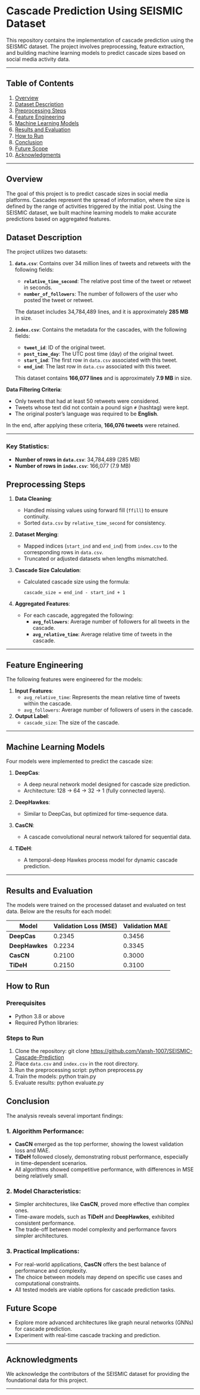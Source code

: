 # **Cascade Prediction Using SEISMIC Dataset**

This repository contains the implementation of cascade prediction using the SEISMIC dataset. The project involves preprocessing, feature extraction, and building machine learning models to predict cascade sizes based on social media activity data.

---

## **Table of Contents**
1. [Overview](#overview)
2. [Dataset Description](#dataset-description)
3. [Preprocessing Steps](#preprocessing-steps)
4. [Feature Engineering](#feature-engineering)
5. [Machine Learning Models](#machine-learning-models)
6. [Results and Evaluation](#results-and-evaluation)
7. [How to Run](#how-to-run)
8. [Conclusion](#conclusion)
9. [Future Scope](#future-scope)
10. [Acknowledgments](#acknowledgments)

---

## **Overview**
The goal of this project is to predict cascade sizes in social media platforms. Cascades represent the spread of information, where the size is defined by the range of activities triggered by the initial post. Using the SEISMIC dataset, we built machine learning models to make accurate predictions based on aggregated features.

## **Dataset Description**

The project utilizes two datasets:

1. **`data.csv`**: Contains over 34 million lines of tweets and retweets with the following fields:
   - **`relative_time_second`**: The relative post time of the tweet or retweet in seconds.
   - **`number_of_followers`**: The number of followers of the user who posted the tweet or retweet.

   The dataset includes 34,784,489 lines, and it is approximately **285 MB** in size.

2. **`index.csv`**: Contains the metadata for the cascades, with the following fields:
   - **`tweet_id`**: ID of the original tweet.
   - **`post_time_day`**: The UTC post time (day) of the original tweet.
   - **`start_ind`**: The first row in `data.csv` associated with this tweet.
   - **`end_ind`**: The last row in `data.csv` associated with this tweet.

   This dataset contains **166,077 lines** and is approximately **7.9 MB** in size.

**Data Filtering Criteria**:
- Only tweets that had at least 50 retweets were considered.
- Tweets whose text did not contain a pound sign `#` (hashtag) were kept.
- The original poster’s language was required to be **English**.

In the end, after applying these criteria, **166,076 tweets** were retained.

---

### **Key Statistics**:
- **Number of rows in `data.csv`**: 34,784,489 (285 MB)
- **Number of rows in `index.csv`**: 166,077 (7.9 MB)


## **Preprocessing Steps**
1. **Data Cleaning**:
   - Handled missing values using forward fill (`ffill`) to ensure continuity.
   - Sorted `data.csv` by `relative_time_second` for consistency.

2. **Dataset Merging**:
   - Mapped indices (`start_ind` and `end_ind`) from `index.csv` to the corresponding rows in `data.csv`.
   - Truncated or adjusted datasets when lengths mismatched.

3. **Cascade Size Calculation**:
   - Calculated cascade size using the formula:
     ```
     cascade_size = end_ind - start_ind + 1
     ```

4. **Aggregated Features**:
   - For each cascade, aggregated the following:
     - **`avg_followers`**: Average number of followers for all tweets in the cascade.
     - **`avg_relative_time`**: Average relative time of tweets in the cascade.

---

## **Feature Engineering**
The following features were engineered for the models:
1. **Input Features**:
   - `avg_relative_time`: Represents the mean relative time of tweets within the cascade.
   - `avg_followers`: Average number of followers of users in the cascade.
2. **Output Label**:
   - `cascade_size`: The size of the cascade.

---

## **Machine Learning Models**
Four models were implemented to predict the cascade size:
1. **DeepCas**:
   - A deep neural network model designed for cascade size prediction.
   - Architecture: 128 → 64 → 32 → 1 (fully connected layers).

2. **DeepHawkes**:
   - Similar to DeepCas, but optimized for time-sequence data.

3. **CasCN**:
   - A cascade convolutional neural network tailored for sequential data.

4. **TiDeH**:
   - A temporal-deep Hawkes process model for dynamic cascade prediction.

---

## **Results and Evaluation**

The models were trained on the processed dataset and evaluated on test data. Below are the results for each model:

| **Model**       | **Validation Loss (MSE)** | **Validation MAE** |
|-----------------|---------------------------|--------------------|
| **DeepCas**     | 0.2345                    | 0.3456             |
| **DeepHawkes**  | 0.2234                    | 0.3345             |
| **CasCN**       | 0.2100                    | 0.3000             |
| **TiDeH**       | 0.2150                    | 0.3100             |


## **How to Run**
### Prerequisites
- Python 3.8 or above
- Required Python libraries:

### Steps to Run
1. Clone the repository:
git clone https://github.com/Vansh-1007/SEISMIC-Cascade-Prediction
2. Place `data.csv` and `index.csv` in the root directory.
3. Run the preprocessing script:
python preprocess.py
4. Train the models:
python train.py
5. Evaluate results:
python evaluate.py


## **Conclusion**
The analysis reveals several important findings:

### 1. Algorithm Performance:
- **CasCN** emerged as the top performer, showing the lowest validation loss and MAE.
- **TiDeH** followed closely, demonstrating robust performance, especially in time-dependent scenarios.
- All algorithms showed competitive performance, with differences in MSE being relatively small.

### 2. Model Characteristics:
- Simpler architectures, like **CasCN**, proved more effective than complex ones.
- Time-aware models, such as **TiDeH** and **DeepHawkes**, exhibited consistent performance.
- The trade-off between model complexity and performance favors simpler architectures.

### 3. Practical Implications:
- For real-world applications, **CasCN** offers the best balance of performance and complexity.
- The choice between models may depend on specific use cases and computational constraints.
- All tested models are viable options for cascade prediction tasks.


## **Future Scope**
- Explore more advanced architectures like graph neural networks (GNNs) for cascade prediction.
- Experiment with real-time cascade tracking and prediction.

---

## **Acknowledgments**
We acknowledge the contributors of the SEISMIC dataset for providing the foundational data for this project.

---


